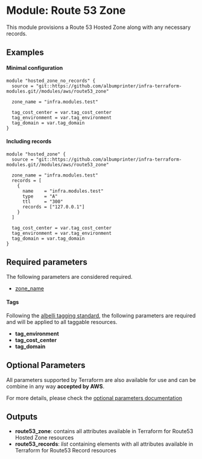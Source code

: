 # Module: Route 53 Zone

This module provisions a Route 53 Hosted Zone along with any necessary records.

## Examples 

#### Minimal configuration
```
module "hosted_zone_no_records" {
  source = "git::https://github.com/albumprinter/infra-terraform-modules.git//modules/aws/route53_zone"

  zone_name = "infra.modules.test"

  tag_cost_center = var.tag_cost_center
  tag_environment = var.tag_environment
  tag_domain = var.tag_domain
}
```

#### Including records
```
module "hosted_zone" {
  source = "git::https://github.com/albumprinter/infra-terraform-modules.git//modules/aws/route53_zone"

  zone_name = "infra.modules.test"
  records = [
    {
      name    = "infra.modules.test"
      type    = "A"
      ttl     = "300"
      records = ["127.0.0.1"]   
    }
  ]

  tag_cost_center = var.tag_cost_center
  tag_environment = var.tag_environment
  tag_domain = var.tag_domain
}
```

## Required parameters

The following parameters are considered required.

* [zone_name](https://www.terraform.io/docs/providers/aws/r/route53_zone.html#name)

#### Tags
Following the [albelli tagging standard](https://wiki.albelli.net/wiki/Albelli_AWS_Tagging_standards), the following parameters are required and will be applied to all taggable resources.

* **tag_environment**
* **tag_cost_center**
* **tag_domain**

## Optional Parameters

All parameters supported by Terraform are also available for use and can be combine in any way **accepted by AWS**.

For more details, please check the [optional parameters documentation](docs/optional_parameters.md)

## Outputs

* **route53_zone**: contains all attributes available in Terraform for Route53 Hosted Zone resources
* **route53_records**: *list* containing elements with all attributes available in Terraform for Route53 Record resources